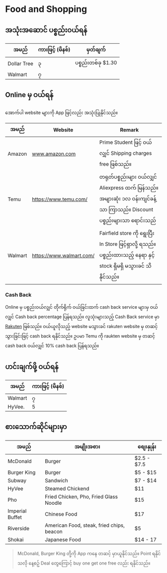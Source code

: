 # Food and Shopping

## အသုံးအဆောင် ပစ္စည်းဝယ်ရန်

| အမည်        | ကားဖြင့် (မိနစ်) | မှတ်ချက်           |
| ----------- | ---------------- | ------------------ |
| Dollar Tree | ၃                | ပစ္စည်းတစ်ခု $1.30 |
| Walmart     | ၇                |                    |

## Online မှ ဝယ်ရန်

အောက်ပါ website များကို App ဖြင့်လည်း အသုံးပြုနိုင်သည်။

| အမည်    | Website                  | Remark                                                                                                                 |
| ------- | ------------------------ | ---------------------------------------------------------------------------------------------------------------------- |
| Amazon  | www.amazon.com           | Prime Student ဖြင့် ဝယ်လျှင် Shipping charges free ဖြစ်သည်။                                                            |
| Temu    | https://www.temu.com/    | တရုတ်ပစ္စည်းများ ဝယ်လျှင် Aliexpress ထက် မြန်သည်။ အများဆုံး ၁လ ဝန်းကျင်ခန့်သာ ကြာသည်။ Discount ပစ္စည်းများသာ ရောင်းသည် |
| Walmart | https://www.walmart.com/ | Fairfield store ကို ရွေးပြီး In Store ဖြင့်ရှာလို့ ရသည်။​ ပစ္စည်းထားသည့် နေရာ နှင့် stock ရှိမရှိ မသွားခင် သိနိုင်သည်။ |

### Cash Back

Online မှ ပစ္စည်းဝယ်လျှင် တိုက်ရိုက် ဝယ်ခြင်းထက် cash back service များမှ ဝယ်လျှင် Cash back percentage ပြန်ရသည်။ လူသုံးများသည့် Cash Back service မှာ [Rakuten](www.rakuten.com/r/SATURN1234) ဖြစ်သည်။ ဝယ်ယူလိုသည့် website မသွားခင် rakuten website မှ တဆင့်သွားခြင်းဖြင့် cash back ရနိုင်သည်။ ဥပမာ Temu ကို raukten website မှ တဆင့် cash back ဝယ်လျှင် 10% cash back ပြန်ရသည်။

## ဟင်းချက်ဖို့ ဝယ်ရန်

| အမည်    | ကားဖြင့် (မိနစ်) |
| ------- | ---------------- |
| Walmart | ၇                |
| HyVee.  | 5                |

## စားသောက်ဆိုင်များမှာ

| အမည်            | အမျိုးအစား                                | စျေးနှုန်း  |
| --------------- | ----------------------------------------- | ----------- |
| McDonald        | Burger                                    | $2.5 - $7.5 |
| Burger King     | Burger                                    | $5 - $15    |
| Subway          | Sandwich                                  | $7 - $14    |
| HyVee           | Steamed Chickend                          | $11         |
| Pho             | Fried Chicken, Pho, Fried Glass Noodle    | $15         |
| Imperial Buffet | Chinese Food                              | $17         |
| Riverside       | American Food, steak, fried chips, beacon | $5          |
| Shokai          | Japanese Food                             | $14 - 17    |

> McDonald, Burger King တို့ကို App ကနေ တဆင့် မှာယူနိုင်သည်။ Point ရနိုင်သလို နေ့စဥ် Deal တွေကြောင့် buy one get one free လည်း ရနိုင်သည်။

